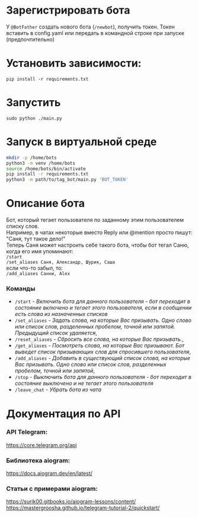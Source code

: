 # Зарегистрировать бота

У `@BotFather` создать нового бота (`/newbot`), получить токен.
Токен вставить в config.yaml или передать в командной строке при запуске (предпочтительно)

# Установить зависимости:
```pip install -r requirements.txt```

# Запустить
```sudo python ./main.py```

# Запуск в виртуальной среде

```sh
mkdir -p /home/bots
python3 -m venv /home/bots
source /home/bots/bin/activate
pip install -r requirements.txt
python3 -m path/to/tag_bot/main.py 'BOT_TOKEN'
```

# Описание бота

Бот, который тегает пользователя по заданному этим пользователем списку слов.  
Например, в чатах некоторые вместо Reply или @mention просто пишут: "Саня, тут такое дело!"  
Теперь Саня может настроить себе такого бота, чтобы бот тегал Саню, когда его имя упоминают:  
`/start`  
`/set_aliases Саня, Александр, Шурик, Саша`  
если что-то забыл, то:  
`/add_aliases Санни, Alex`  

### Команды
+ `/start` - _Включить бота для данного пользователя - бот переходит в состояние *включено* и тегает этого пользователя, если в сообщении есть слова из назначенных списков_
+ `/set_aliases` - _Задать слова, на которые Вас призывать. Одно слово или список слов, разделенных пробелом, точной или запятой. Предыдущий список удаляется_,
+ `/reset_aliases` - _Сбросить все слова, на которые Вас призывать._,
+ `/get_aliases` - _Посмотреть слова, на которые Вас призывают. Бот выведет список призывающих слов для спросившего пользователя_,
+ `/add_aliases` - _Добавить в существующий список слова, на которые Вас призывать. Одно слово или список слов, разделенных пробелом, точной или запятой_,
+ `/stop` - _Выключить бота для данного пользователя - бот переходит в состояние *выключено* и не тегает этого пользователя_
+ `/leave_chat` - _Убрать бота из чата_

# Документация по API

### API Telegram:
https://core.telegram.org/api

### Библиотека aiogram:
https://docs.aiogram.dev/en/latest/

### Статьи с примерами aiogram:
https://surik00.gitbooks.io/aiogram-lessons/content/  
https://mastergroosha.github.io/telegram-tutorial-2/quickstart/  
